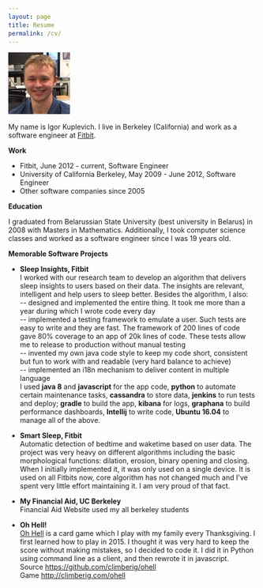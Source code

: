 ```yaml
---
layout: page
title: Resume
permalink: /cv/
---
```

![Igor Kuplevich][me]

My name is Igor Kuplevich. I live in Berkeley (California) and work as a software engineer at <a href="http://fitbit
.com">Fitbit</a>.

**Work**

* Fitbit, June 2012 - current, Software Engineer
* University of California Berkeley, May 2009 - June 2012, Software Engineer
* Other software companies since 2005

**Education**

I graduated from Belarussian State University (best university in Belarus) in 2008 with Masters in Mathematics. Additionally, I took
computer science classes and worked as a software engineer since I was 19 years old.


**Memorable Software Projects**

* **Sleep Insights, Fitbit**<br/>
I worked with our research team to develop an algorithm that delivers sleep insights to users based on their data. The insights are
relevant, intelligent and help users to sleep better. Besides the algorithm, I also:<br/>
-- designed and implemented the entire thing. It took me more than a year during which I wrote code every day<br/>
-- implemented a testing framework to emulate a user. Such tests are easy to write and they are fast. The framework of 200 lines of code gave 
80% coverage to an app of 20k lines of code. These tests allow me to release to production without manual testing<br/>
-- invented my own java code style to keep my code short, consistent but fun to work with and readable (very hard balance to achieve)<br/>
-- implemented an i18n mechanism to deliver content in multiple language<br/>
I used **java 8** and **javascript** for the app code, **python** to automate certain maintenance tasks, **cassandra** to store data,
**jenkins** to run tests and deploy; **gradle** to build the app, **kibana** for logs, **graphana** to build performance dashboards, **Intellij**
to write code, **Ubuntu 16.04** to manage all of the above.

* **Smart Sleep, Fitbit**<br/>
Automatic detection of bedtime and waketime based on user data. The project was very heavy on different algorithms including the basic 
morphological functions: dilation, erosion, binary opening and closing. When I initially implemented it, it was only used on a single device.
It is used on all Fitbits now, core algorithm has not changed much and I've spent very little effort maintaining it. I am very proud of that
fact.

* **My Financial Aid, UC Berkeley**<br/>
Financial Aid Website used my all berkeley students

* **Oh Hell!**<br/>
<a href="https://en.wikipedia.org/wiki/Oh_Hell" target="_blank">Oh Hell</a> is a card game which I play with my family every Thanksgiving. I first learned how to play in 2015. I thought it was very hard
to keep the score without making mistakes, so I decided to code it. I did it in Python using command line as a client, and then rewrote it
in javascript. <br/>
Source <a href="https://github.com/climberig/ohell" target="_blank">https://github.com/climberig/ohell</a><br/>
Game <a href="/ohell" target="_blank">http://climberig.com/ohell</a>



[me]: /images/me.jpg  "Igor Kuplevich"